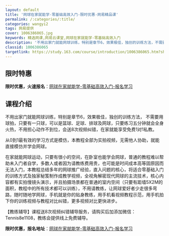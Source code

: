```yaml
---
layout: default
title: '网球在家就能学-零基础高效入门-限时优惠-网易精品课'
permalink: /:categories/:title/
categories: wangyi2
tags: 网易提供
cover: 1006386065.jpg
keywords: 精选网课,网易云课堂,网球在家就能学-零基础高效入门
description: '不用出家门就能网球训练，特别是章节6，效果极佳，独创的训练方法，不需要用球拍，只要有一只球，可以是篮球、足球、排球及网球'
classid: 1006386065
targetlink: https://study.163.com/course/introduction/1006386065.htm?share=1&shareId=1025206652&utm_campaign=share&utm_medium=iphoneShare&utm_source=&utm_u=1025206652
---
```


## 限时特惠

**限时优惠，火速报名**：[网球在家就能学-零基础高效入门-报名学习](https://study.163.com/course/introduction/1006386065.htm?share=1&shareId=1025206652&utm_campaign=share&utm_medium=iphoneShare&utm_source=&utm_u=1025206652)

## 课程介绍

不用出家门就能网球训练，特别是章节6，效果极佳，独创的训练方法， 不需要用球拍，只要有一只球，可以是篮球、足球、排球及网球，只要练习五分钟就会全身火热，不用担心动作不到位，会送8次视频纠错，在家就能享受免费1对1私教。

从0到1最有效的学习方式是模仿，本教程全部为实拍视频，无需他人协助，就能直接模仿并学会网球。

在家就能网球运动，只要有很小的空间，在卧室也能学会网球，普通的教程难以帮助未入门者自学，多数人或者因为请教练费用贵，也可能是时间成本高等固原因而无法入门，本教程总结多年的网球推广经验，直入问题的核心，将适合零基础入门的训练方式及独家秘笈制作成教学视频，全视角解密现代网球的主流技术，核心内容都有实拍慢镜头演示，并且拍摄场景都在普通的室内空间（只要有距墙5X2M的面积，教程中的所有技术都可以训练），不用请教练，让网球爱好者少走很多弯路，随时随地学网球，手机就是你的贴身教练，用手机看视频教程示范，用手机拍下你的训练视频与教程对比纠错，更多视频对比更快进步。



【教练辅导】课程送8次视频纠错辅导服务，请购买后加添加微信：Tennis8e1108，教练会提供线上免费辅导。

**限时优惠，报名地址**：[网球在家就能学-零基础高效入门-报名学习](https://study.163.com/course/introduction/1006386065.htm?share=1&shareId=1025206652&utm_campaign=share&utm_medium=iphoneShare&utm_source=&utm_u=1025206652)

